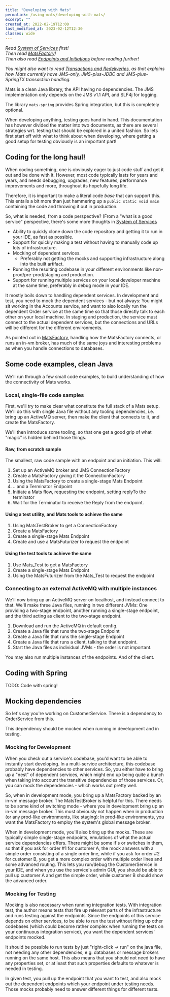 ```yaml
---
title: "Developing with Mats"
permalink: /using-mats/developing-with-mats/
excerpt: ""
created_at: 2022-02-19T12:00
last_modified_at: 2023-02-12T12:30
classes: wide
---
```


_Read [System of Services](../../background/system-of-services/) first!_  
_Then read [MatsFactory](../matsfactory/)!_  
_Then also read [Endpoints and Initiations](../endpoints-and-initiations/) before reading further!_

_You might also want to read [Transactions and Redeliveries](../transactions-and-redelivery/), as that explains how Mats
currently have JMS-only, JMS-plus-JDBC and JMS-plus-SpringTX transaction handling._

Mats is a clean Java library, the API having no dependencies. The JMS implementation only depends on the JMS v1.1 API,
and SLF4j for logging.

The library `mats-spring` provides Spring integration, but this is completely optional.

When developing anything, testing goes hand in hand. This documentation has however divided the matter into two
documents, as there are several strategies wrt. testing that should be explored in a united fashion. So lets first start
off with what to think about when developing, where getting a good setup for testing obviously is an important part!

## Coding for the long haul!

When coding something, one is obviously eager to just code stuff and get it out and be done with it. However, most code
typically lasts for years and years, and needs debugging, upgrades, new features, performance improvements and more,
throughout its hopefully long life.

Therefore, it is important to make a literal code _base_ that can support this. This entails a bit more than just
hammering up a `public static void main` containing the code and throwing it out in production.

So, what is needed, from a code perspective? (From a "what is a good service" perspective, there's some more thoughts
in [System of Services](../../background/system-of-services/)

* Ability to quickly clone down the code repository and getting it to run in your IDE, as fast as possible.
* Support for quickly making a test without having to manually code up lots of infrastructure.
* Mocking of dependent services.
    * Preferably not getting the mocks and supporting infrastructure along into the built artifact.
* Running the resulting codebase in your different environments like non-prod/pre-prod/staging and production.
* Support for running multiple services on your local developer machine at the same time, preferably in debug mode in
  your IDE.

It mostly boils down to handling dependent services. In development and test, you need to mock the dependent services -
but not always: You might sit working in the Accounts service, and want to also locally run the dependent Order service
at the same time so that those directly talk to each other on your local machine. In staging and production, the service
must connect to the actual dependent services, but the connections and URLs will be different for the different
environments.

As pointed out in [MatsFactory](../matsfactory/), handling how the MatsFactory connects, or runs an in-vm broker, has
much of the same joys and interesting problems as when you handle connections to databases.

## Some code examples, clean Java

We'll run through a few small code examples, to build understanding of how the connectivity of Mats works.

### Local, single-file code samples

First, we'll try to make clear what constitute the full stack of a Mats setup. We'll do this with single Java file
without any tooling dependencies, i.e. bring up an ActiveMQ server, then make the client that connects to it, and create
the MatsFactory.

We'll then introduce some tooling, so that one get a good grip of what "magic" is hidden behind those things.

#### Raw, from scratch sample

The smallest, raw code sample with an endpoint and an initiation. This will:

1. Set up an ActiveMQ broker and JMS ConnectionFactory
2. Create a MatsFactory giving it the ConnectionFactory
3. Using the MatsFactory to create a single-stage Mats Endpoint
4. .. and a Terminator Endpoint
5. Initiate a Mats flow, requesting the endpoint, setting replyTo the terminator
6. Wait for the Terminator to receive the Reply from the endpoint.

#### Using a test utility, and Mats tools to achieve the same

1. Using MatsTestBroker to get a ConnectionFactory
2. Create a MatsFactory
3. Create a single-stage Mats Endpoint
4. Create and use a MatsFuturizer to request the endpoint

#### Using the test tools to achieve the same

1. Use Mats_Test to get a MatsFactory
2. Create a single-stage Mats Endpoint
3. Using the MatsFuturizer from the Mats_Test to request the endpoint

### Connecting to an external ActiveMQ with multiple instances

We'll now bring up an ActiveMQ server on localhost, and instead connect to that. We'll make three Java files, running in
two different JVMs: One providing a two-stage endpoint, another running a single-stage endpoint, and the third acting as
client to the two-stage endpoint.

1. Download and run the ActiveMQ in default config.
2. Create a Java file that runs the two-stage Endpoint
3. Create a Java file that runs the single-stage Endpoint
4. Create a Java file that runs a client, talking to that endpoint.
5. Start the Java files as individual JVMs - the order is not important.

You may also run multiple instances of the endpoints. And of the client.

## Coding with Spring

TODO: Code with spring!

## Mocking dependencies

So let's say you're working on CustomerService. There is a dependency to OrderService from this.

This dependency should be mocked when running in development and in testing.

### Mocking for Development

When you check out a service's codebase, you'd want to be able to instantly start developing. In a multi-service
architecture, this codebase probably have dependencies to other services. So, you either have to bring up a "nest" of
dependent services, which might end up being quite a bunch when taking into account the transitive dependencies of those
services. Or, you can mock the dependencies - which works out pretty well.

So, when in development mode, you bring up a MatsFactory backed by an in-vm message broker. The MatsTestBroker is
helpful for this. There needs to be some kind of switching mode - where you in development bring up an in-vm message
broker. This must obviously not happen when in production (or any prod-like environments, like staging): In prod-like
environments, you want the MatsFactory to employ the system's global message broker.

When in development mode, you'll also bring up the mocks. These are typically simple single-stage endpoints, emulations
of what the actual service dependencies offers. There might be some if's or switches in them, so that if you ask for
order #1 for customer A, the mock answers with a simple order consisting of a single order line, while if you ask for
order #2 for customer B, you get a more complex order with multiple order lines and some advanced routing. This lets you
run/debug the CustomerService in your IDE, and when you use the service's admin GUI, you should be able to pull up
customer A and get the simple order, while customer B should show the advanced order.

### Mocking for Testing

Mocking is also necessary when running integration tests. With integration test, the author means tests that fire up
relevant parts of the infrastructure and runs testing against the endpoints. Since the endpoints of this service depends
on other services, to be able to run the test without firing up other codebases (which could become rather complex when
running the tests on your continuous integration service), you want the dependent services' endpoints mocked.

It should be possible to run tests by just "right-click -> run" on the java file, not needing any other dependencies,
e.g. databases or message brokers running on the same host. This also means that you should not need to have any
properties set, or at least that such properties defaults to whatever is needed in testing.

In given test, you pull up the endpoint that you want to test, and also mock out the dependent endpoints which your
endpoint under testing needs. Those mocks probably need to answer different things for different tests.